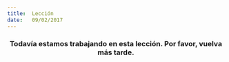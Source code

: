 ```yaml
---
title:  Lección
date:   09/02/2017
---
```


### <center>Todavía estamos trabajando en esta lección. Por favor, vuelva más tarde.</center>